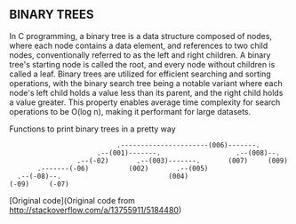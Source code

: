 ## BINARY TREES

In C programming, a binary tree is a data structure composed of nodes, where each node contains a data element, and references to two child nodes, conventionally referred to as the left and right children. 
A binary tree's starting node is called the root, and every node without children is called a leaf. 
Binary trees are utilized for efficient searching and sorting operations, with the binary search tree being a notable variant where each node's left child holds a value less than its parent, and the right child holds a value greater. 
This property enables average time complexity for search operations to be O(log n), making it performant for large datasets.

Functions to print binary trees in a pretty way

```
                           .----------------------(006)-------.
                      .--(001)-------.                   .--(008)--.
                 .--(-02)       .--(003)-------.       (007)     (009)
       .-------(-06)          (002)       .--(005)
  .--(-08)--.                           (004)
(-09)     (-07)
```

[Original code](Original code from http://stackoverflow.com/a/13755911/5184480)
